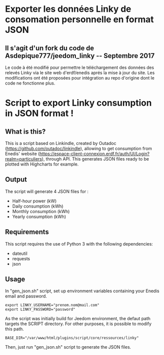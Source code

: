# Exporter les données Linky de consomation personnelle en format JSON

## Il s'agit d'un fork du code de Asdepique777/jeedom_linky -- Septembre 2017

Le code à été modifié pour permettre le téléchargement des données des relevés Linky via le site web d'erdf/enedis aprés la mise à jour du site. Les modifications ont été proposées pour intégration au repo d'origine dont le code ne fonctionne plus.

# Script to export Linky consumption in JSON format !

## What is this?
This is a script based on Linkindle, created by Outadoc (https://github.com/outadoc/linkindle), allowing to get consumption from Enedis' website (https://espace-client-connexion.erdf.fr/auth/UI/Login?realm=particuliers), through API.
This generates JSON files ready to be plotted with Highcharts for example.

## Output
The script will generate 4 JSON files for :

- Half-hour power (kW)
- Daily consumption (kWh)
- Monthly consumption (kWh)
- Yearly consumption (kWh)

## Requirements
This script requires the use of Python 3 with the following dependencies:

- dateutil
- requests
- json

## Usage
In "gen_json.sh" script, set up environment variables containing your Enedis email and password.

	export LINKY_USERNAME="prenom.nom@mail.com"
	export LINKY_PASSWORD="password"

As the script was initially build for Jeedom environment, the defaut path targets the SCRIPT directory. For other purposes, it is possible to modify this path.

	BASE_DIR="/var/www/html/plugins/script/core/ressources/linky"

Then, just run "gen_json.sh" script to generate the JSON files.
